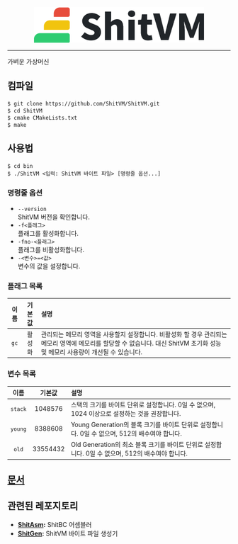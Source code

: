 <div align="center">
	<img src="https://github.com/ShitVM/ShitVM/blob/master/docs/logo/Logo.png" />
</div>

---

가벼운 가상머신

## 컴파일
```
$ git clone https://github.com/ShitVM/ShitVM.git
$ cd ShitVM
$ cmake CMakeLists.txt
$ make
```

## 사용법
```
$ cd bin
$ ./ShitVM <입력: ShitVM 바이트 파일> [명령줄 옵션...]
```

### 명령줄 옵션
- `--version`<br>ShitVM 버전을 확인합니다.
- `-f<플래그>`<br>플래그를 활성화합니다.
- `-fno-<플래그>`<br>플래그를 비활성화합니다.
- `-<변수>=<값>`<br>변수의 값을 설정합니다.

### 플래그 목록
|이름|기본값|설명|
|:-:|:-:|:-|
|`gc`|활성화|관리되는 메모리 영역을 사용할지 설정합니다. 비활성화 할 경우 관리되는 메모리 영역에 메모리를 할당할 수 없습니다. 대신 ShitVM 초기화 성능 및 메모리 사용량이 개선될 수 있습니다.|

### 변수 목록
|이름|기본값|설명|
|:-:|:-:|:-|
|`stack`|1048576|스택의 크기를 바이트 단위로 설정합니다. 0일 수 없으며, 1024 이상으로 설정하는 것을 권장합니다.|
|`young`|8388608|Young Generation의 블록 크기를 바이트 단위로 설정합니다. 0일 수 없으며, 512의 배수여야 합니다.|
|`old`|33554432|Old Generation의 최소 블록 크기를 바이트 단위로 설정합니다. 0일 수 없으며, 512의 배수여야 합니다.|

## [문서](https://github.com/ShitVM/ShitVM/tree/master/docs)

## 관련된 레포지토리
- **[ShitAsm](https://github.com/ShitVM/ShitAsm):** ShitBC 어셈블러
- **[ShitGen](https://github.com/ShitVM/ShitGen):** ShitVM 바이트 파일 생성기